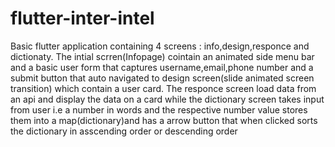 # flutter-inter-intel
Basic flutter application containing 4 screens : info,design,responce and dictionaty. The intial scrren(Infopage) cointain an animated side menu bar and a basic user form that captures username,email,phone number and a submit button that auto navigated to design screen(slide animated screen transition) which contain a user card. The responce screen load data from an api and display the data on a card while the dictionary screen takes input from user i.e a number in words and the respective number value stores them into a map(dictionary)and has a arrow button that when clicked sorts the dictionary in asscending order or descending order  
